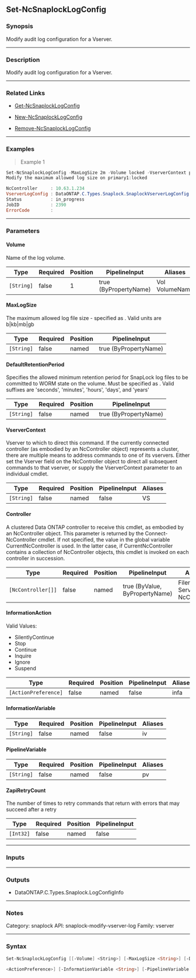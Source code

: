 Set-NcSnaplockLogConfig
-----------------------

### Synopsis
Modify audit log configuration for a Vserver.

---

### Description

Modify audit log configuration for a Vserver.

---

### Related Links
* [Get-NcSnaplockLogConfig](Get-NcSnaplockLogConfig)

* [New-NcSnaplockLogConfig](New-NcSnaplockLogConfig)

* [Remove-NcSnaplockLogConfig](Remove-NcSnaplockLogConfig)

---

### Examples
> Example 1

```PowerShell
Set-NcSnaplockLogConfig -MaxLogSize 2m -Volume locked -VserverContext primary1 | Fl
Modify the maximum allowed log size on primary1:locked

NcController     : 10.63.1.234
VserverLogConfig : DataONTAP.C.Types.Snaplock.SnaplockVserverLogConfig
Status           : in_progress
JobID            : 2390
ErrorCode        :

```

---

### Parameters
#### **Volume**
Name of the log volume.

|Type      |Required|Position|PipelineInput        |Aliases           |
|----------|--------|--------|---------------------|------------------|
|`[String]`|false   |1       |true (ByPropertyName)|Vol<br/>VolumeName|

#### **MaxLogSize**
The maximum allowed log file size - specified as <number><units>. Valid units are b|kb|mb|gb

|Type      |Required|Position|PipelineInput        |
|----------|--------|--------|---------------------|
|`[String]`|false   |named   |true (ByPropertyName)|

#### **DefaultRetentionPeriod**
Specifies the allowed minimum retention period for SnapLock log files to be committed to WORM state on the volume. Must be specified as <number><suffix>. Valid suffixes are 'seconds', 'minutes', 'hours', 'days', and 'years'

|Type      |Required|Position|PipelineInput        |
|----------|--------|--------|---------------------|
|`[String]`|false   |named   |true (ByPropertyName)|

#### **VserverContext**
Vserver to which to direct this command.  If the currently connected controller (as embodied by an NcController object) represents a cluster, there are multiple means to address commands to one of its vservers.  Either set the Vserver field on the NcController object to direct all subsequent commands to that vserver, or supply the VserverContext parameter to an individual cmdlet.

|Type      |Required|Position|PipelineInput|Aliases|
|----------|--------|--------|-------------|-------|
|`[String]`|false   |named   |false        |VS     |

#### **Controller**
A clustered Data ONTAP controller to receive this cmdlet, as embodied by an NcController object.  This parameter is returned by the Connect-NcController cmdlet.  If not specified, the value in the global variable CurrentNcController is used.  In the latter case, if CurrentNcController contains a collection of NcController objects, this cmdlet is invoked on each controller in succession.

|Type              |Required|Position|PipelineInput                 |Aliases                          |
|------------------|--------|--------|------------------------------|---------------------------------|
|`[NcController[]]`|false   |named   |true (ByValue, ByPropertyName)|Filer<br/>Server<br/>NcController|

#### **InformationAction**

Valid Values:

* SilentlyContinue
* Stop
* Continue
* Inquire
* Ignore
* Suspend

|Type                |Required|Position|PipelineInput|Aliases|
|--------------------|--------|--------|-------------|-------|
|`[ActionPreference]`|false   |named   |false        |infa   |

#### **InformationVariable**

|Type      |Required|Position|PipelineInput|Aliases|
|----------|--------|--------|-------------|-------|
|`[String]`|false   |named   |false        |iv     |

#### **PipelineVariable**

|Type      |Required|Position|PipelineInput|Aliases|
|----------|--------|--------|-------------|-------|
|`[String]`|false   |named   |false        |pv     |

#### **ZapiRetryCount**
The number of times to retry commands that return with errors that may succeed after a retry

|Type     |Required|Position|PipelineInput|
|---------|--------|--------|-------------|
|`[Int32]`|false   |named   |false        |

---

### Inputs

---

### Outputs
* DataONTAP.C.Types.Snaplock.LogConfigInfo

---

### Notes
Category: snaplock
API: snaplock-modify-vserver-log
Family: vserver

---

### Syntax
```PowerShell
Set-NcSnaplockLogConfig [[-Volume] <String>] [-MaxLogSize <String>] [-DefaultRetentionPeriod <String>] [-VserverContext <String>] [-Controller <NcController[]>] [-InformationAction 
```
```PowerShell
<ActionPreference>] [-InformationVariable <String>] [-PipelineVariable <String>] [-ZapiRetryCount <Int32>] [<CommonParameters>]
```
